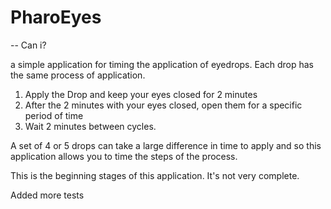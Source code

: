 # PharoEyes
-- Can i?

a simple application for timing the application of eyedrops. 
Each drop has the same process of application. 
1. Apply the Drop and keep your eyes closed for 2 minutes
2. After the 2 minutes with your eyes closed, open them for a specific period of time
3. Wait 2 minutes between cycles. 

A set of 4 or 5 drops can take a large difference in time to apply and so this application allows you to time 
the steps of the process. 

This is the beginning stages of this application. It's not very complete. 

Added more tests
